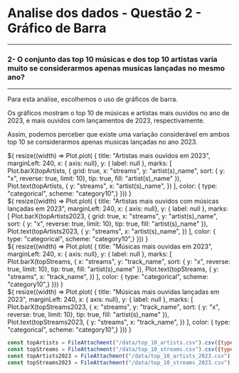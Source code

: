 # Analise dos dados - Questão 2 - Gráfico de Barra

---
### 2- O conjunto das top 10 músicas e dos top 10 artistas varia muito se considerarmos apenas musicas lançadas no mesmo ano?

---

Para esta análise, escolhemos o uso de gráficos de barra.

Os gráficos mostram o top 10 de músicas e artistas mais ouvidos no ano de 2023, e mais ouvidos com lançamentos de 2023, respectivamente.

Assim, podemos perceber que existe uma variação considerável em ambos top 10 se considerarmos apenas musicas lançadas no ano 2023.

  <div class="card">${ 
    resize((width) => Plot.plot( {
        title: "Artistas mais ouvidos em 2023",
        marginLeft: 240,
        x: { axis: null},
        y: { label: null },
            marks: [
                    Plot.barX(topArtists, {
                        grid: true,
                        x: "streams",
                        y: "artist(s)_name",
                        sort: { y: "x", reverse: true, limit: 10},
                        tip: true,
                        fill: "artist(s)_name"
                    }), 
                    Plot.text(topArtists, {
                        y: "streams",
                        x: "artist(s)_name",
                    })  
                ],
            color: {
                type: "categorical",
                scheme: "category10",} 
    })) }</div> 
  <div class="card">${ 
    resize((width) => Plot.plot( {
        title: "Artistas mais ouvidos com músicas lançadas em 2023",
        marginLeft: 240,
        x: { axis: null},
        y: { label: null },
            marks: [
                    Plot.barX(topArtists2023, {
                        grid: true,
                        x: "streams",
                        y: "artist(s)_name",
                        sort: { y: "x", reverse: true, limit: 10},
                        tip: true,
                        fill: "artist(s)_name"
                    }), 
                    Plot.text(topArtists2023, {
                        y: "streams",
                        x: "artist(s)_name",
                    })  
                ],
            color: {
                type: "categorical",
                scheme: "category10",} 
    })) }</div> 



  <div class="card">${ 
    resize((width) => Plot.plot( {
        title: "Músicas mais ouvidas em 2023",
        marginLeft: 240,
        x: { axis: null},
        y: { label: null },
            marks: [
                    Plot.barX(topStreams, {
                        x: "streams",
                        y: "track_name",
                        sort: { y: "x", reverse: true, limit: 10},
                        tip: true,
                        fill: "artist(s)_name"
                    }), 
                    Plot.text(topStreams, {
                        y: "streams",
                        x: "track_name",
                    })  
                ],
            color: {
                type: "categorical",
                scheme: "category10",} 
    })) }</div> 
  <div class="card">${ 
    resize((width) => Plot.plot( {
        title: "Músicas mais ouvidas lançadas em 2023",
        marginLeft: 240,
        x: { axis: null},
        y: { label: null },
            marks: [
                    Plot.barX(topStreams2023, {
                        x: "streams",
                        y: "track_name",
                        sort: { y: "x", reverse: true, limit: 10},
                        tip: true,
                        fill: "artist(s)_name"
                    }), 
                    Plot.text(topStreams2023, {
                        y: "streams",
                        x: "track_name",
                    })  
                ],
            color: {
                type: "categorical",
                scheme: "category10",} 
    })) }</div> 

 



 ```js 
 const topArtists = FileAttachment("/data/top_10_artists.csv").csv({typed:true}); 
 const topStreams = FileAttachment("/data/top_10_streams.csv").csv({typed:true}); 
 const topArtists2023 = FileAttachment("/data/top_10_artists_2023.csv").csv({typed:true}); 
 const topStreams2023 = FileAttachment("/data/top_10_streams_2023.csv").csv({typed:true}); 
 ```
 